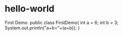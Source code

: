 # hello-world
First Demo.
public class FirstDemo{
   int a = 6;
   int b = 3;
   System.out.println("a+b="+(a+b));
}

